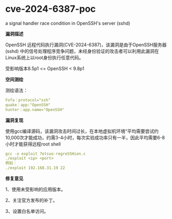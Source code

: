 # cve-2024-6387-poc
a signal handler race condition in OpenSSH's server (sshd)

**漏洞描述**

OpenSSH 远程代码执行漏洞(CVE-2024-6387)，该漏洞是由于OpenSSH服务器 (sshd) 中的信号处理程序竞争问题，未经身份验证的攻击者可以利用此漏洞在Linux系统上以root身份执行任意代码。

受影响版本8.5p1 <= OpenSSH < 9.8p1

**空间测绘**

测绘语法：

```yaml
Fofa：protocol="ssh"
quake：app:"OpenSSH"
hunter：app.name="OpenSSH"
```

**漏洞复现**

使用gcc编译源码，该漏洞攻击时间过长，在本地虚拟机环境“平均需要尝试约10,000次才能成功，约需3-4小时，每次实验成功率只有一半，因此平均需要6-8小时才能获得远程root shell

```yaml
gcc -o exploit 7etsuo-regreSSHion.c
./exploit <ip> <port>
例如：
./exploit 192.168.31.19 22
```

**修复意见**

1、使用未受影响的应用版本。 

2、关注官方发布的补丁。 

3、设置白名单访问。
